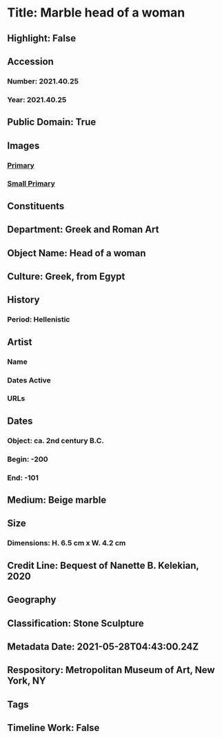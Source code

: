 # Title: Marble head of a woman
## Highlight: False
## Accession
### Number: 2021.40.25
### Year: 2021.40.25
## Public Domain: True
## Images
### [Primary](https://images.metmuseum.org/CRDImages/gr/original/KN227e.jpg)
### [Small Primary](https://images.metmuseum.org/CRDImages/gr/web-large/KN227e.jpg)
## Constituents
## Department: Greek and Roman Art
## Object Name: Head of a woman
## Culture: Greek, from Egypt
## History
### Period: Hellenistic
## Artist
### Name
### Dates Active
### URLs
## Dates
### Object: ca. 2nd century B.C.
### Begin: -200
### End: -101
## Medium: Beige marble
## Size
### Dimensions: H. 6.5 cm x W. 4.2 cm
## Credit Line: Bequest of Nanette B. Kelekian, 2020
## Geography
## Classification: Stone Sculpture
## Metadata Date: 2021-05-28T04:43:00.24Z
## Respository: Metropolitan Museum of Art, New York, NY
## Tags
## Timeline Work: False